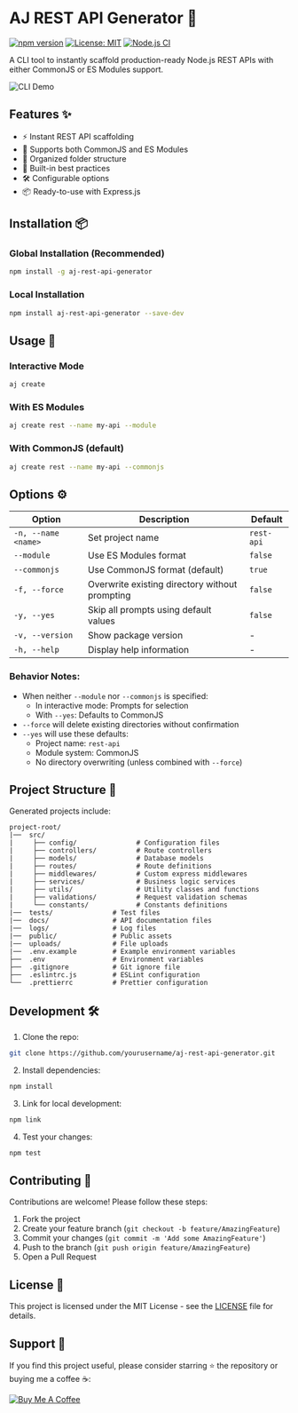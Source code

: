 # AJ REST API Generator 🚀

[![npm version](https://img.shields.io/npm/v/aj-rest-api-generator)](https://npmjs.com/package/aj-rest-api-generator)
[![License: MIT](https://img.shields.io/badge/License-MIT-yellow.svg)](https://opensource.org/licenses/MIT)
[![Node.js CI](https://github.com/yourusername/aj-rest-api-generator/actions/workflows/test.yml/badge.svg)](https://github.com/Aj3322/aj-rest-api-generator/actions/workflows/test.yml)

A CLI tool to instantly scaffold production-ready Node.js REST APIs with either CommonJS or ES Modules support.

![CLI Demo](https://media.giphy.com/media/v1.Y2lkPTc5MGI3NjExcDl6cGZqY3BmZ2Z6d2V1ZGN4bWJ6NnRjcHZ2eGJtZzB1eHZ6bGZ1biZlcD12MV9pbnRlcm5hbF9naWZfYnlfaWQmY3Q9Zw/xT5LMHxhOfscxPfIfm/giphy.gif)

## Features ✨

- ⚡️ Instant REST API scaffolding
- 🔄 Supports both CommonJS and ES Modules
- 📁 Organized folder structure
- 🔐 Built-in best practices
- 🛠️ Configurable options
- 📦 Ready-to-use with Express.js

## Installation 📦

### Global Installation (Recommended)
```bash
npm install -g aj-rest-api-generator
```

### Local Installation
```bash
npm install aj-rest-api-generator --save-dev
```

## Usage 🚀

### Interactive Mode
```bash
aj create
```

### With ES Modules
```bash
aj create rest --name my-api --module
```

### With CommonJS (default)
```bash
aj create rest --name my-api --commonjs
```

## Options ⚙️

| Option                | Description                                      | Default     |
|-----------------------|--------------------------------------------------|-------------|
| `-n, --name <name>`   | Set project name                                 | `rest-api`  |
| `--module`            | Use ES Modules format                            | `false`     |
| `--commonjs`          | Use CommonJS format (default)                    | `true`      |
| `-f, --force`         | Overwrite existing directory without prompting   | `false`     |
| `-y, --yes`           | Skip all prompts using default values            | `false`     |
| `-v, --version`       | Show package version                             | -           |
| `-h, --help`          | Display help information                         | -           |

### Behavior Notes:
- When neither `--module` nor `--commonjs` is specified:
  - In interactive mode: Prompts for selection
  - With `--yes`: Defaults to CommonJS
- `--force` will delete existing directories without confirmation
- `--yes` will use these defaults:
  - Project name: `rest-api`
  - Module system: CommonJS
  - No directory overwriting (unless combined with `--force`)

## Project Structure 📂

Generated projects include:

```
project-root/
|──  src/
|     ├── config/               # Configuration files
|     ├── controllers/          # Route controllers
|     ├── models/               # Database models
|     ├── routes/               # Route definitions
|     ├── middlewares/          # Custom express middlewares
|     ├── services/             # Business logic services
|     ├── utils/                # Utility classes and functions
|     ├── validations/          # Request validation schemas
|     └── constants/            # Constants definitions
|──  tests/               # Test files
|──  docs/                # API documentation files
|──  logs/                # Log files
|──  public/              # Public assets
|──  uploads/             # File uploads
|──  .env.example         # Example environment variables
├──  .env                 # Environment variables
├──  .gitignore           # Git ignore file
├──  .eslintrc.js         # ESLint configuration
└──  .prettierrc          # Prettier configuration
```

## Development 🛠️

1. Clone the repo:
```bash
git clone https://github.com/yourusername/aj-rest-api-generator.git
```

2. Install dependencies:
```bash
npm install
```

3. Link for local development:
```bash
npm link
```

4. Test your changes:
```bash
npm test
```

## Contributing 🤝

Contributions are welcome! Please follow these steps:

1. Fork the project
2. Create your feature branch (`git checkout -b feature/AmazingFeature`)
3. Commit your changes (`git commit -m 'Add some AmazingFeature'`)
4. Push to the branch (`git push origin feature/AmazingFeature`)
5. Open a Pull Request

## License 📄

This project is licensed under the MIT License - see the [LICENSE](LICENSE) file for details.

## Support 💖

If you find this project useful, please consider starring ⭐ the repository or buying me a coffee ☕:

[![Buy Me A Coffee](https://www.buymeacoffee.com/assets/img/custom_images/orange_img.png)](https://www.buymeacoffee.com/yourusername)